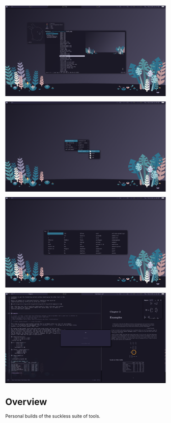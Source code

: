 ![](pic-full.png)

![](pic-menu.png)

![](pic-run.png)

![](pic-work.png)


Overview
========

Personal builds of the suckless suite of tools.
